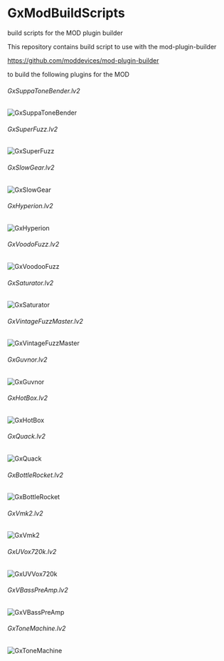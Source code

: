 # GxModBuildScripts
build scripts for the MOD plugin builder

This repository contains build script to use with the mod-plugin-builder 

https://github.com/moddevices/mod-plugin-builder

to build the following plugins for the MOD

###### GxSuppaToneBender.lv2
![GxSuppaToneBender](https://raw.githubusercontent.com/brummer10/GxSuppaToneBender.lv2/master/MOD/modgui/screenshot-gxsuppatonebender.png)
###### GxSuperFuzz.lv2
![GxSuperFuzz](https://raw.githubusercontent.com/brummer10/GxSuperFuzz.lv2/master/MOD/modgui/screenshot-gxsuperfuzz.png)
###### GxSlowGear.lv2
![GxSlowGear](https://raw.githubusercontent.com/brummer10/GxSlowGear.lv2/master/MOD/modgui/screenshot-gxslowgear.png)
###### GxHyperion.lv2
![GxHyperion](https://raw.githubusercontent.com/brummer10/GxHyperion.lv2/master/MOD/modgui/screenshot-gxhyperion.png)
###### GxVoodoFuzz.lv2
![GxVoodooFuzz](https://raw.githubusercontent.com/brummer10/GxVoodoFuzz.lv2/master/MOD/modgui/screenshot-gxvoodoofuzz.png)
###### GxSaturator.lv2
![GxSaturator](https://raw.githubusercontent.com/brummer10/GxSaturator.lv2/master/MOD/modgui/screenshot-gxsaturator.png)
###### GxVintageFuzzMaster.lv2
![GxVintageFuzzMaster](https://raw.githubusercontent.com/brummer10/GxVintageFuzzMaster.lv2/master/MOD/modgui/screenshot-gxvintagefuzzmaster.png)
###### GxGuvnor.lv2
![GxGuvnor](https://raw.githubusercontent.com/brummer10/GxGuvnor.lv2/master/MOD/modgui/screenshot-gxguvnor.png)
###### GxHotBox.lv2
![GxHotBox](https://raw.githubusercontent.com/brummer10/GxHotBox.lv2/master/MOD/modgui/screenshot-gxhotbox.png)
###### GxQuack.lv2
![GxQuack](https://raw.githubusercontent.com/brummer10/GxQuack.lv2/master/MOD/modgui/screenshot-gxquack.png)
###### GxBottleRocket.lv2
![GxBottleRocket](https://raw.githubusercontent.com/brummer10/GxBottleRocket.lv2/master/MOD/modgui/screenshot-gxbottlerocket.png)
###### GxVmk2.lv2
![GxVmk2](https://raw.githubusercontent.com/brummer10/GxVmk2.lv2/master/MOD/modgui/screenshot-gxvmk2.png)
###### GxUVox720k.lv2
![GxUVVox720k](https://raw.githubusercontent.com/brummer10/GxUVox720k.lv2/master/MOD/modgui/screenshot-gxuvox.png)
###### GxVBassPreAmp.lv2
![GxVBassPreAmp](https://raw.githubusercontent.com/brummer10/GxVBassPreAmp.lv2/master/MOD/modgui/screenshot-gxvbasspreamp.png)
###### GxToneMachine.lv2
![GxToneMachine](https://raw.githubusercontent.com/brummer10/GxToneMachine.lv2/master/MOD/modgui/screenshot-gxtonemachine.png)
